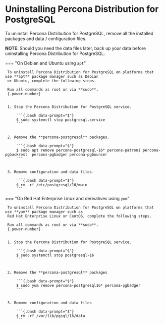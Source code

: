 # Uninstalling Percona Distribution for PostgreSQL

To uninstall Percona Distribution for PostgreSQL, remove all the installed packages and data / configuration files.

**NOTE**: Should you need the data files later, back up your data before uninstalling Percona Distribution for PostgreSQL.

=== "On Debian and Ubuntu using `apt`"

     To uninstall Percona Distribution for PostgreSQL on platforms that use **apt** package manager such as Debian
     or Ubuntu, complete the following steps.

     Run all commands as root or via **sudo**.
     {.power-number}


     1. Stop the Percona Distribution for PostgreSQL service.

         ```{.bash data-prompt="$"}
         $ sudo systemctl stop postgresql.service
         ```


     2. Remove the **percona-postgresql** packages.

         ```{.bash data-prompt="$"}
         $ sudo apt remove percona-postgresql-16* percona-patroni percona-pgbackrest  percona-pgbadger percona-pgbouncer
         ```


     3. Remove configuration and data files.

         ```{.bash data-prompt="$"}
         $ rm -rf /etc/postgresql/16/main
         ```

=== "On Red Hat Enterprise Linux and derivatives using `yum`"

     To uninstall Percona Distribution for PostgreSQL on platforms that use **yum** package manager such as
     Red Hat Enterprise Linux or CentOS, complete the following steps.

     Run all commands as root or via **sudo**.
     {.power-number}


     1. Stop the Percona Distribution for PostgreSQL service.
        
         ```{.bash data-prompt="$"}
         $ sudo systemctl stop postgresql-16
         ```


     2. Remove the **percona-postgresql** packages

         ```{.bash data-prompt="$"}
         $ sudo yum remove percona-postgresql16* percona-pgbadger
         ```


     3. Remove configuration and data files

         ```{.bash data-prompt="$"}
         $ rm -rf /var/lib/pgsql/16/data
         ```
